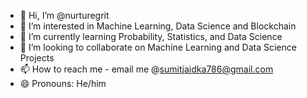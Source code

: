 - 👋 Hi, I’m @nurturegrit
- 👀 I’m interested in Machine Learning, Data Science and Blockchain
- 🌱 I’m currently learning Probability, Statistics, and Data Science
- 💞️ I’m looking to collaborate on Machine Learning and Data Science Projects
- 📫 How to reach me - email me @sumitjaidka786@gmail.com
- 😄 Pronouns: He/him

<!---
nurturegrit/nurturegrit is a ✨ special ✨ repository because its `README.md` (this file) appears on your GitHub profile.
You can click the Preview link to take a look at your changes.
--->
